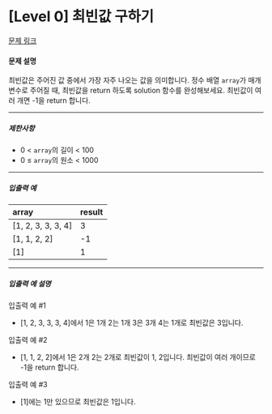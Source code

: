 # [Level 0] 최빈값 구하기

[문제 링크](https://school.programmers.co.kr/learn/courses/30/lessons/120812)

#### 문제 설명

최빈값은 주어진 값 중에서 가장 자주 나오는 값을 의미합니다. 정수 배열 ```array```가 매개변수로 주어질 때, 최빈값을 return 하도록 solution 함수를 완성해보세요. 최빈값이 여러 개면 -1을 return 합니다.

---

##### 제한사항

- 0 < ```array```의 길이 < 100
- 0 ≤ ```array```의 원소 < 1000

---

##### 입출력 예

|array|result|
|:---|:---|
|[1, 2, 3, 3, 3, 4]|3|
|[1, 1, 2, 2]|-1|
|[1]|1|

---

##### 입출력 예 설명

입출력 예 #1

- [1, 2, 3, 3, 3, 4]에서 1은 1개 2는 1개 3은 3개 4는 1개로 최빈값은 3입니다.

입출력 예 #2

- [1, 1, 2, 2]에서 1은 2개 2는 2개로 최빈값이 1, 2입니다. 최빈값이 여러 개이므로 -1을 return 합니다.

입출력 예 #3

- [1]에는 1만 있으므로 최빈값은 1입니다.
